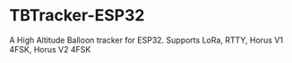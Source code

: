 # TBTracker-ESP32
A High Altitude Balloon tracker for ESP32. Supports LoRa, RTTY, Horus V1 4FSK, Horus V2 4FSK
